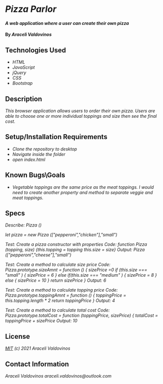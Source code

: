 # _Pizza Parlor_

#### _A web application where a user can create their own pizza_

#### By _Araceli Valdovinos_

## Technologies Used

* _HTML_
* _JavaScript_
* _jQuery_
* _CSS_
* _Bootstrap_



## Description

_This browser application allows users to order their own pizza. Users are able to choose one or more individual toppings and size then see the final cost._
 

## Setup/Installation Requirements

* _Clone the repository to desktop_
* _Navigate inside the folder_
* _open index.html_




## Known Bugs\Goals

* _Vegetable toppings are the same price as the meat toppings. I would need to create another property and method to separate veggie and meat toppings._


## Specs

_Describe: Pizza ()_

_let pizza = new Pizza (["pepperoni","chicken"],"small")_


_Test: Create a pizza constructor with properties Code: function Pizza (topping, size) {this.topping = topping this.size = size} Output: Pizza (["pepperoni","cheese"],"small")_

_Test: Create a method to calculate size price Code: Pizza.prototype.sizeAmnt = function () { sizePrice =0  if (this.size === "small" ) { sizePrice = 6 } else if(this.size === "medium" ) { sizePrice = 8 } else { sizePrice = 10 } return sizePrice  } Output: 6_

_Test: Create a method to calculate topping price Code: Pizza.prototype.toppingAmnt = function () { toppingPrice = this.topping.length * 2 return toppingPrice } Output: 4_

_Test: Create a method to calculate total cost Code: Pizza.prototype.totalCost = function (toppingPrice, sizePrice) { totalCost = toppingPrice + sizePrice Output: 10_

## License

_[MIT](https://opensource.org/licenses/MIT) (c) 2021 Araceli Valdovinos_

## Contact Information

_Araceli Valdovinos araceli.valdovinos@outlook.com_
